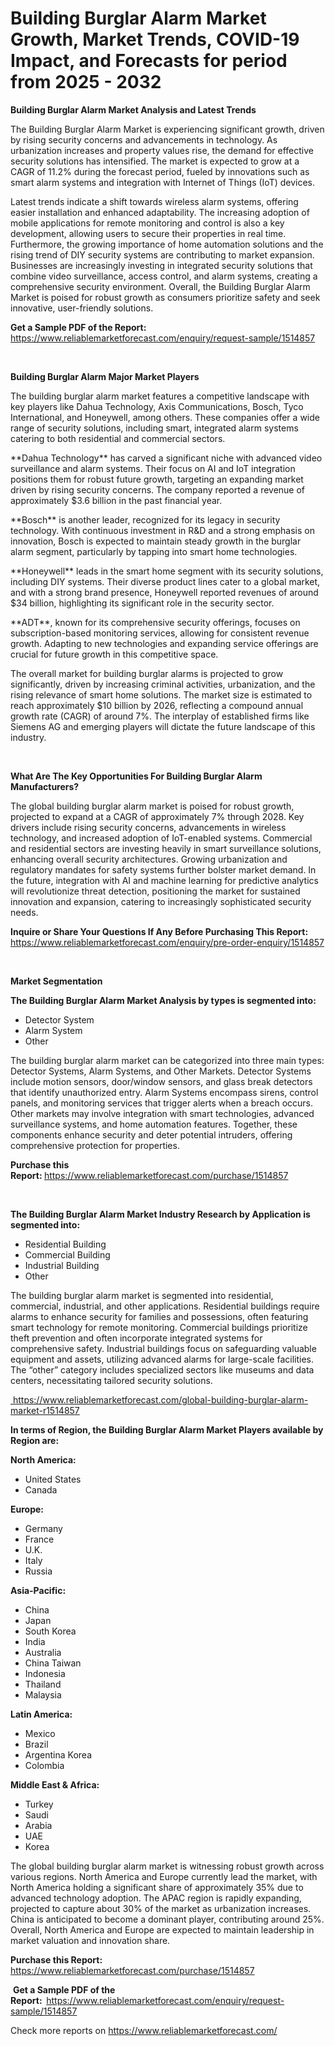 <p><h1>Building Burglar Alarm Market Growth, Market Trends, COVID-19 Impact, and Forecasts for period from 2025 - 2032</h1></p><p><strong>Building Burglar Alarm Market Analysis and Latest Trends</strong></p>
<p><p>The Building Burglar Alarm Market is experiencing significant growth, driven by rising security concerns and advancements in technology. As urbanization increases and property values rise, the demand for effective security solutions has intensified. The market is expected to grow at a CAGR of 11.2% during the forecast period, fueled by innovations such as smart alarm systems and integration with Internet of Things (IoT) devices. </p><p>Latest trends indicate a shift towards wireless alarm systems, offering easier installation and enhanced adaptability. The increasing adoption of mobile applications for remote monitoring and control is also a key development, allowing users to secure their properties in real time. Furthermore, the growing importance of home automation solutions and the rising trend of DIY security systems are contributing to market expansion. Businesses are increasingly investing in integrated security solutions that combine video surveillance, access control, and alarm systems, creating a comprehensive security environment. Overall, the Building Burglar Alarm Market is poised for robust growth as consumers prioritize safety and seek innovative, user-friendly solutions.</p></p>
<p><strong>Get a Sample PDF of the Report:&nbsp;</strong> <a href="https://www.reliablemarketforecast.com/enquiry/request-sample/1514857?utm_campaign=1102&utm_medium=2&utm_source=Github&utm_content=ia&utm_term=18012025&utm_id=building-burglar-alarm">https://www.reliablemarketforecast.com/enquiry/request-sample/1514857</a></p>
<p>&nbsp;</p>
<p><strong>Building Burglar Alarm Major Market Players</strong></p>
<p><p>The building burglar alarm market features a competitive landscape with key players like Dahua Technology, Axis Communications, Bosch, Tyco International, and Honeywell, among others. These companies offer a wide range of security solutions, including smart, integrated alarm systems catering to both residential and commercial sectors.</p><p>**Dahua Technology** has carved a significant niche with advanced video surveillance and alarm systems. Their focus on AI and IoT integration positions them for robust future growth, targeting an expanding market driven by rising security concerns. The company reported a revenue of approximately $3.6 billion in the past financial year.</p><p>**Bosch** is another leader, recognized for its legacy in security technology. With continuous investment in R&D and a strong emphasis on innovation, Bosch is expected to maintain steady growth in the burglar alarm segment, particularly by tapping into smart home technologies.</p><p>**Honeywell** leads in the smart home segment with its security solutions, including DIY systems. Their diverse product lines cater to a global market, and with a strong brand presence, Honeywell reported revenues of around $34 billion, highlighting its significant role in the security sector.</p><p>**ADT**, known for its comprehensive security offerings, focuses on subscription-based monitoring services, allowing for consistent revenue growth. Adapting to new technologies and expanding service offerings are crucial for future growth in this competitive space.</p><p>The overall market for building burglar alarms is projected to grow significantly, driven by increasing criminal activities, urbanization, and the rising relevance of smart home solutions. The market size is estimated to reach approximately $10 billion by 2026, reflecting a compound annual growth rate (CAGR) of around 7%. The interplay of established firms like Siemens AG and emerging players will dictate the future landscape of this industry.</p></p>
<p>&nbsp;</p>
<p><strong>What Are The Key Opportunities For Building Burglar Alarm Manufacturers?</strong></p>
<p><p>The global building burglar alarm market is poised for robust growth, projected to expand at a CAGR of approximately 7% through 2028. Key drivers include rising security concerns, advancements in wireless technology, and increased adoption of IoT-enabled systems. Commercial and residential sectors are investing heavily in smart surveillance solutions, enhancing overall security architectures. Growing urbanization and regulatory mandates for safety systems further bolster market demand. In the future, integration with AI and machine learning for predictive analytics will revolutionize threat detection, positioning the market for sustained innovation and expansion, catering to increasingly sophisticated security needs.</p></p>
<p><strong>Inquire or Share Your Questions If Any Before Purchasing This Report:</strong> <a href="https://www.reliablemarketforecast.com/enquiry/pre-order-enquiry/1514857?utm_campaign=1102&utm_medium=2&utm_source=Github&utm_content=ia&utm_term=18012025&utm_id=building-burglar-alarm">https://www.reliablemarketforecast.com/enquiry/pre-order-enquiry/1514857</a></p>
<p>&nbsp;</p>
<p><strong>Market Segmentation</strong></p>
<p><strong>The Building Burglar Alarm Market Analysis by types is segmented into:</strong></p>
<p><ul><li>Detector System</li><li>Alarm System</li><li>Other</li></ul></p>
<p><p>The building burglar alarm market can be categorized into three main types: Detector Systems, Alarm Systems, and Other Markets. Detector Systems include motion sensors, door/window sensors, and glass break detectors that identify unauthorized entry. Alarm Systems encompass sirens, control panels, and monitoring services that trigger alerts when a breach occurs. Other markets may involve integration with smart technologies, advanced surveillance systems, and home automation features. Together, these components enhance security and deter potential intruders, offering comprehensive protection for properties.</p></p>
<p><strong>Purchase this Report:&nbsp;</strong><a href="https://www.reliablemarketforecast.com/purchase/1514857?utm_campaign=1102&utm_medium=2&utm_source=Github&utm_content=ia&utm_term=18012025&utm_id=building-burglar-alarm">https://www.reliablemarketforecast.com/purchase/1514857</a></p>
<p>&nbsp;</p>
<p><strong>The Building Burglar Alarm Market Industry Research by Application is segmented into:</strong></p>
<p><ul><li>Residential Building</li><li>Commercial Building</li><li>Industrial Building</li><li>Other</li></ul></p>
<p><p>The building burglar alarm market is segmented into residential, commercial, industrial, and other applications. Residential buildings require alarms to enhance security for families and possessions, often featuring smart technology for remote monitoring. Commercial buildings prioritize theft prevention and often incorporate integrated systems for comprehensive safety. Industrial buildings focus on safeguarding valuable equipment and assets, utilizing advanced alarms for large-scale facilities. The “other” category includes specialized sectors like museums and data centers, necessitating tailored security solutions.</p></p>
<p><a href="https://www.reliablemarketforecast.com/global-building-burglar-alarm-market-r1514857?utm_campaign=1102&utm_medium=2&utm_source=Github&utm_content=ia&utm_term=18012025&utm_id=building-burglar-alarm">&nbsp;https://www.reliablemarketforecast.com/global-building-burglar-alarm-market-r1514857</a></p>
<p><strong>In terms of Region, the Building Burglar Alarm Market Players available by Region are:</strong></p>
<p>
    <p> <strong> North America: </strong>
        <ul>
            <li>United States</li>
            <li>Canada</li>
        </ul>
        </p> 
    <p> <strong> Europe: </strong>
        <ul>
            <li>Germany</li>
            <li>France</li>
            <li>U.K.</li>
            <li>Italy</li>
            <li>Russia</li>
        </ul>
        </p> 
    <p> <strong> Asia-Pacific: </strong>
        <ul>
            <li>China</li>
            <li>Japan</li>
            <li>South Korea</li>
            <li>India</li>
            <li>Australia</li>
            <li>China Taiwan</li>
            <li>Indonesia</li>
            <li>Thailand</li>
            <li>Malaysia</li>
        </ul>
        </p> 
    <p> <strong> Latin America: </strong>
        <ul>
            <li>Mexico</li>
            <li>Brazil</li>
            <li>Argentina Korea</li>
            <li>Colombia</li>
        </ul>
        </p> 
    <p> <strong> Middle East & Africa: </strong>
        <ul>
            <li>Turkey</li>
            <li>Saudi</li>
            <li>Arabia</li>
            <li>UAE</li>
            <li>Korea</li>
        </ul>
    </p>
    </p>
<p><p>The global building burglar alarm market is witnessing robust growth across various regions. North America and Europe currently lead the market, with North America holding a significant share of approximately 35% due to advanced technology adoption. The APAC region is rapidly expanding, projected to capture about 30% of the market as urbanization increases. China is anticipated to become a dominant player, contributing around 25%. Overall, North America and Europe are expected to maintain leadership in market valuation and innovation share.</p></p>
<p><strong>Purchase this Report: </strong><a href="https://www.reliablemarketforecast.com/purchase/1514857?utm_campaign=1102&utm_medium=2&utm_source=Github&utm_content=ia&utm_term=18012025&utm_id=building-burglar-alarm">https://www.reliablemarketforecast.com/purchase/1514857</a></p>
<p>&nbsp;<strong>Get a Sample PDF of the Report:&nbsp;&nbsp;</strong><a href="https://www.reliablemarketforecast.com/enquiry/request-sample/1514857?utm_campaign=1102&utm_medium=2&utm_source=Github&utm_content=ia&utm_term=18012025&utm_id=building-burglar-alarm">https://www.reliablemarketforecast.com/enquiry/request-sample/1514857</a></p>
<p><strong></strong></p>
<p>Check more reports on <a href="https://www.reliablemarketforecast.com/?utm_campaign=1102&utm_medium=2&utm_source=Github&utm_content=ia&utm_term=18012025&utm_id=building-burglar-alarm">https://www.reliablemarketforecast.com/</a></p>